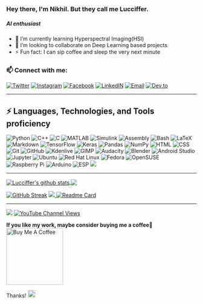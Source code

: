 ### Hey there, I'm Nikhil. But they call me Lucciffer.


##### AI enthusiast

-  🌱 I’m currently learning Hyperspectral Imaging(HSI)
-  👯 I’m looking to collaborate on Deep Learning based projects 
-  ⚡ Fun fact: I can sip coffee and sleep the very next minute
### 📫 Connect with me:   
   [![Twitter](https://img.shields.io/badge/-Twitter-FFFFFF?logo=twitter)](https://www.twitter.com/lucciffer__) [![Instagram](https://img.shields.io/badge/-Instagram-FFFFFF?logo=instagram)](http://www.instagram.com/lucciffer._) [![Facebook](https://img.shields.io/badge/-Facebook-FFFFFF?logo=facebook)](https://www.facebook.com/nikhil.akalwadi.9) [![LinkedIN](https://img.shields.io/badge/-LinkedIn-0A66C2?logo=linkedin)](https://www.linkedin.com/in/nikhil-akalwadi-7a007a169) [![Email](https://img.shields.io/badge/-Email-FFFFFF?logo=gmail)](mailto:nikhilna2000@gmail.com) [![Dev.to](https://img.shields.io/badge/-dev.to-0A0A0A?logo=dev%20dot%20to)](https://dev.to/lucciffer)

---
## ⚡ Languages, Technologies, and Tools proficiency
![Python](https://img.shields.io/badge/-Python-black?style=flat-square&logo=Python)
![C++](https://img.shields.io/badge/C++%20-%2300599C.svg?logo=c%2B%2B&logoColor=white)
![C](https://img.shields.io/badge/--00599C?style=flat-square&logo=c)
![MATLAB](https://img.shields.io/badge/-MATLAB-0076A8?logo=mathworks)
![Simulink](https://img.shields.io/badge/-Simulink-orange)
![Assembly](https://img.shields.io/badge/Assembly%20-%23525252.svg?logo=mega&logoColor=white)
![Bash](https://img.shields.io/badge/Bash%20-%23121011.svg?logo=gnu-bash&logoColor=white)
![LaTeX](https://img.shields.io/badge/-LaTeX-008080?logo=latex)
![Markdown](https://img.shields.io/badge/Markdown-%23000000.svg?logo=markdown&logoColor=white)
![TensorFlow](https://img.shields.io/badge/-TensorFlow-000000?logo=tensorflow)
![Keras](https://img.shields.io/badge/-Keras-D00000?logo=keras)
![Pandas](https://img.shields.io/badge/Pandas%20-%23150458.svg?logo=pandas&logoColor=white)
![NumPy](https://img.shields.io/badge/Numpy%20-%23013243.svg?logo=numpy&logoColor=white)
![HTML](https://img.shields.io/badge/-HTML5-000000?logo=html5)
![CSS](https://img.shields.io/badge/-CSS3-blue?logo=css3)
![Git](https://img.shields.io/badge/-Git-black?style=flat-square&logo=git)
![GitHub](https://img.shields.io/badge/-GitHub-181717?style=flat-square&logo=github)
![Kdenlive](https://img.shields.io/badge/-Kdenlive-FFFFFF?logo=kdenlive)
![GIMP](https://img.shields.io/badge/-GIMP-5C5543?logo=gimp)
![Audacity](https://img.shields.io/badge/-Audacity-0000CC?logo=audacity)
![Blender](https://img.shields.io/badge/-Blender-000000?logo=blender)
![Android Studio](https://img.shields.io/badge/Android%20Studio-008678.svg?logo=android-studio&logoColor=white)
![Jupyter](https://img.shields.io/badge/Jupyter%20-%23F37626.svg?logo=Jupyter&logoColor=white)
![Ubuntu](https://img.shields.io/badge/-Ubuntu-FFFFFF?logo=ubuntu)
![Red Hat Linux](https://img.shields.io/badge/-Red%20Hat%20Linux-EE0000?logo=red%20hat)
![Fedora](https://img.shields.io/badge/-Fedora-294172?logo=fedora)
![OpenSUSE](https://img.shields.io/badge/-OpenSUSE-000000?logo=opensuse)
![Raspberry Pi](https://img.shields.io/badge/-Raspberry%20Pi-A22846?logo=raspberry%20pi) 
![Arduino](https://img.shields.io/badge/-Arduino-000000?logo=arduino)
![ESP](https://img.shields.io/badge/-ESP-000000?logo=esphome)
<img src="https://img.shields.io/badge/-Problem%20Solving-5C5543?style=flat">  

---


<a href="https://github.com/lucciffer/github-readme-stats">
  <img align="center" src="https://github-readme-stats-oreoaustin2000-gmailcom.vercel.app/api?username=lucciffer&show_icons=true&include_all_commits=true&theme=material-palenight" alt="Lucciffer's github stats" />
</a>
<a href="https://github.com/lucciffer/github-readme-stats">
  <img align="center" src="https://github-readme-stats-oreoaustin2000-gmailcom.vercel.app/api/top-langs/?username=lucciffer&layout=compact&theme=material-palenight" />
</a>

[![GitHub Streak](https://github-readme-streak-stats.herokuapp.com/?user=lucciffer&theme=material-palenight)](https://git.io/streak-stats)
<a href="https://lucciffer.github.io">
  <img src="https://github-readme-stats-oreoaustin2000-gmailcom.vercel.app/api/pin/?username=lucciffer&repo=lucciffer.github.io&theme=material-palenight" />
</a>
[![Readme Card](https://github-readme-stats-oreoaustin2000-gmailcom.vercel.app/api/pin/?username=lucciffer&repo=Novel-View-Generation&theme=material-palenight&show_owner=true)](https://github.com/lucciffer/Novel-View-Generation)

---

![](https://komarev.com/ghpvc/?username=lucciffer&color=brightgreen) 
[![YouTube Channel Views](https://img.shields.io/youtube/channel/views/UC3rMcFKbH7ZJusOBGQ5SNvg?style=social)](https://www.youtube.com/channel/UC3rMcFKbH7ZJusOBGQ5SNvg)

**If you like my work, maybe consider buying me a coffee🥺**   
<a href="https://www.buymeacoffee.com/luccy" target="_blank"><img src="https://cdn.buymeacoffee.com/buttons/v2/default-red.png" alt="Buy Me A Coffee" width="150" ></a>

Thanks! <img src="https://cdn-0.emojis.wiki/emoji-pics-lf/apple/hugging-face-apple.png" height="20" width="20">

